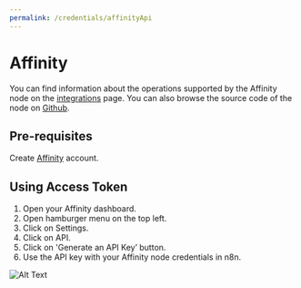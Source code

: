 ```yaml
---
permalink: /credentials/affinityApi
---
```


# Affinity
You can find information about the operations supported by the Affinity node on the [integrations](https://n8n.io/integrations/n8n-nodes-base.affinity) page. You can also browse the source code of the node on [Github](https://github.com/n8n-io/n8n/tree/master/packages/nodes-base/nodes/Affinity).

## Pre-requisites

Create [Affinity](https://www.affinity.com/) account.

## Using Access Token

1. Open your Affinity dashboard.
2. Open hamburger menu on the top left.
3. Click on Settings.
4. Click on API.
5. Click on 'Generate an API Key’ button.
6. Use the API key with your Affinity node credentials in n8n.


![Alt Text](https://i.imgur.com/Yy4W0Wa.gif)



